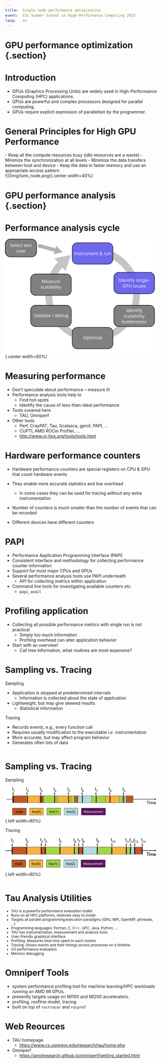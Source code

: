 ```yaml
---
title:  Single node performance optimization
event:  CSC Summer School in High-Performance Computing 2023
lang:   en
---
```


# GPU performance optimization {.section}

# Introduction
- GPUs (Graphics Processing Units) are widely used in High-Performance Computing (HPC) applications.
- GPUs are powerful and complex processors designed for parallel computing.
- GPUs require explicit expression of parallelism by the programmer.

# General Principles for High GPU Performance 

<div class=column>
- Keep all the compute resources busy (idle resources are a waste)
- Minimize the synchronization at all levels
- Minimize the data transfers between host and device 
- Keep the data in faster memory and use an appropriate access pattern
</div>
<div class=column>
![](img/lumi_node.png){.center width=40%}
</div>

# GPU performance analysis {.section}

# Performance analysis cycle

![](img/perf-analysis-single-gpu.svg){.center width=60%}

# Measuring performance
- Don’t speculate about performance – measure it!
- Performance analysis tools help to
    - Find hot-spots
    - Identify the cause of less-than-ideal performance
- Tools covered here
    - TAU, Omniperf
- Other tools
    - Perf, CrayPAT, Tau, Scalasca, gprof, PAPI, ...
    - CUPTI, AMD ROCm Profiler, ...
    - <http://www.vi-hps.org/tools/tools.html>

# Hardware performance counters

- Hardware performance counters are special registers on CPU \& GPU that count
  hardware events
- They enable more accurate statistics and low overhead
    - In some cases they can be used for tracing without any extra
      instrumentation

- Number of counters is much smaller than the number of events that can be
  recorded
- Different devices have different counters

# PAPI

- Performance Application Programming Interface (PAPI)
- Consistent interface and methodology for collecting performance counter information 
- Support for most major CPUs and GPUs
- Several performance analysis tools use PAPI underneath
    - API for collecting metrics within application
- Command line tools for investigating available counters *etc.*
    - `papi_avail`

# Profiling application

- Collecting all possible performance metrics with single run is not practical
    - Simply too much information
    - Profiling overhead can alter application behavior
- Start with an overview!
    - Call tree information, what routines are most expensive?

# Sampling vs. Tracing

<div class=column>
Sampling

- Application is stopped at predetermined intervals 
    - Information is collected about the state of application
- Lightweight, but may give skewed results
    - Statistical information

</div>
<div class=column>
Tracing

- Records events, e.g., every function call
- Requires usually modification to the executable *i.e.* instrumentation
- More accurate, but may affect program behavior
- Generates often lots of data

</div>

# Sampling vs. Tracing

<div class=column>
Sampling

![](img/sampling.png){.left width=80%}

</div>
<div class=column>
Tracing

![](img/tracing.png){.left width=80%}

</div>

# Tau  Analysis Utilities

<small> 

- TAU is a powerful performance evaluation toolkit
- Runs on all HPC platforms, relatively easy to install
- Targets all parallel programming/execution paradigms (GPU, MPI, OpenMP, pthreads, ...)
- Programming languages: Fortran, C, C++, UPC,  Java, Python, ...
- TAU has instrumentation, measurement and analysis tools 
- User-friendly graphical interface
- Profiling: Measures total time spent in each routine
- Tracing: Shows events and their timings across processes on a timeline
- I/O performance evaluation
- Memory debugging

</small>

# Omniperf Tools

 - system performance profiling tool for machine
learning/HPC workloads running on AMD MI GPUs. 
 - presently targets usage on MI100 and MI200 accelerators.
 - profiling, roofline model, tracing
 - built on top of `roctracer` and `rocprof` 
# Web Reources
 - TAU homepage
    - <https://www.cs.uoregon.edu/research/tau/home.php>
 - Omniperf
    - <https://amdresearch.github.io/omniperf/getting_started.html>
